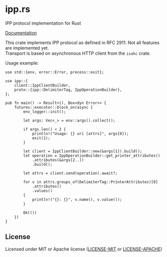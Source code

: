 # ipp.rs

IPP protocol implementation for Rust

[Documentation](https://docs.rs/ipp)

This crate implements IPP protocol as defined in RFC 2911. Not all features are implemented yet.<br/>
Transport is based on asynchronous HTTP client from the `isahc` crate.

Usage example:

```rust,no_run
use std::{env, error::Error, process::exit};

use ipp::{
    client::IppClientBuilder,
    proto::{ipp::DelimiterTag, IppOperationBuilder},
};

pub fn main() -> Result<(), Box<dyn Error>> {
    futures::executor::block_on(async {
        env_logger::init();

        let args: Vec<_> = env::args().collect();

        if args.len() < 2 {
            println!("Usage: {} uri [attrs]", args[0]);
            exit(1);
        }

        let client = IppClientBuilder::new(&args[1]).build();
        let operation = IppOperationBuilder::get_printer_attributes()
            .attributes(&args[2..])
            .build();

        let attrs = client.send(operation).await?;

        for v in attrs.groups_of(DelimiterTag::PrinterAttributes)[0]
            .attributes()
            .values()
        {
            println!("{}: {}", v.name(), v.value());
        }

        Ok(())
    })
}
```

## License

Licensed under MIT or Apache license ([LICENSE-MIT](https://opensource.org/licenses/MIT) or [LICENSE-APACHE](https://opensource.org/licenses/Apache-2.0))
